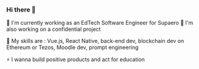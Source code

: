 ### Hi there 👋

🔭 I'm currently working as an EdTech Software Engineer for Supaero
🥷 I'm also working on a confidential project

🌱 My skills are : Vue.js, React Native, back-end dev, blockchain dev on Ethereum or Tezos, Moodle dev, prompt engineering

⚡ I wanna build positive products and act for education
